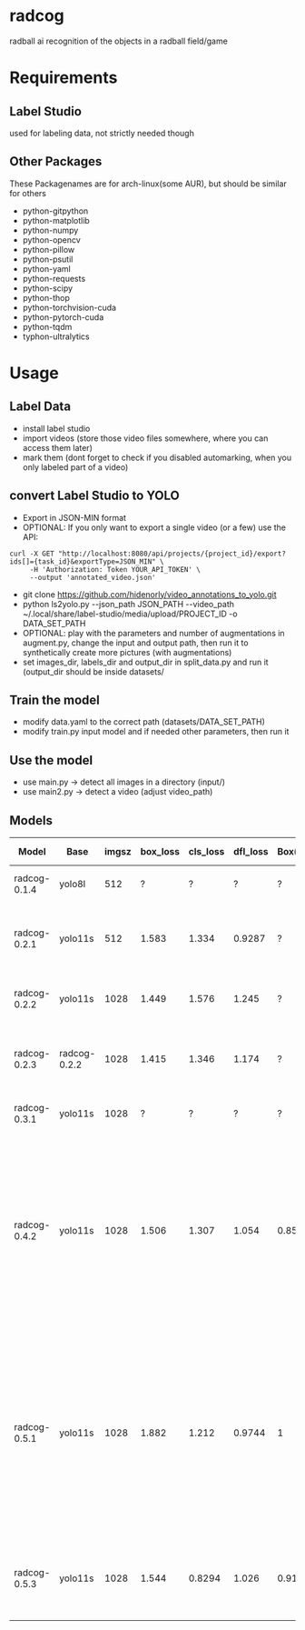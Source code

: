 # radcog
radball ai recognition of the objects in a radball field/game

# Requirements
## Label Studio
used for labeling data, not strictly needed though
## Other Packages
These Packagenames are for arch-linux(some AUR), but should be similar for others
- python-gitpython
- python-matplotlib
- python-numpy
- python-opencv
- python-pillow
- python-psutil
- python-yaml
- python-requests
- python-scipy
- python-thop
- python-torchvision-cuda
- python-pytorch-cuda
- python-tqdm
- typhon-ultralytics

# Usage
## Label Data
- install label studio
- import videos (store those video files somewhere, where you can access them later)
- mark them (dont forget to check if you disabled automarking, when you only labeled part of a video)
## convert Label Studio to YOLO
- Export in JSON-MIN format
- OPTIONAL: If you only want to export a single video (or a few) use the API:
```
curl -X GET "http://localhost:8080/api/projects/{project_id}/export?ids[]={task_id}&exportType=JSON_MIN" \
     -H 'Authorization: Token YOUR_API_TOKEN' \
     --output 'annotated_video.json'
```
- git clone https://github.com/hidenorly/video_annotations_to_yolo.git
- python ls2yolo.py --json_path JSON_PATH --video_path ~/.local/share/label-studio/media/upload/PROJECT_ID -o DATA_SET_PATH
- OPTIONAL: play with the parameters and number of augmentations in augment.py, change the input and output path, then run it to synthetically create more pictures (with augmentations)
- set images_dir, labels_dir and output_dir in split_data.py and run it (output_dir should be inside datasets/
## Train the model
- modify data.yaml to the correct path (datasets/DATA_SET_PATH)
- modify train.py input model and if needed other parameters, then run it
## Use the model
- use main.py -> detect all images in a directory (input/)
- use main2.py -> detect a video (adjust video_path)

## Models
Model | Base | imgsz | box_loss | cls_loss | dfl_loss | Box(P | R |mAP50 | mAP50-95 | Images | Description |
|-----|------|-------|----------|----------|----------|-------|---|------|----------|--------|-------------------------------|
radcog-0.1.4 | yolo8l       | 512  | ?     | ?     | ?      | ? | ? |~0.5   | ~0.2  | ~5000 | First try with bad annotations (red balls)
radcog-0.2.1 | yolo11s      | 512  | 1.583 | 1.334 | 0.9287 | ? | ? | 0.617 | 0.345 | ~8000 | Second try with 2600 high quality black balls and images from radcog-0.1
radcog-0.2.2 | yolo11s      | 1028 | 1.449 | 1.576 | 1.245  | ? | ? | 0.657 | 0.414 | ~8000 | Upping quality with higher res and other small adjustments
radcog-0.2.3 | radcog-0.2.2 | 1028 | 1.415 | 1.346 | 1.174  | ? | ? | 0.68  | 0.426 | ~8000 | more epoch waiting, as 0.2.2 doesnt seemed finished with patience=5
radcog-0.3.1 | yolo11s | 1028 | ? | ? | ? | ? | ? | ? | ? | 2620 | only use perfect black ball annotations
radcog-0.4.2 | yolo11s | 1028 | 1.506 | 1.307 | 1.054 | 0.851 | 0.697 | 0.825 | 0.511 | 22900 | use 1.0 augmentations (x8) on the 2620 pictures and spin down the low learning rate etc. from 0.3. Not finished training but stopped after realising the training data was bad. Does not recognise black balls at all, despite "good" values
radcog-0.5.1 | yolo11s | 1028 | 1.882 | 1.212 | 0.9744 | 1 | 0.787 | 0.892 | 0.448 | 120 | realized all conversions were completely wrong making most of the annotated pictured bad. Fixed the conversion and reannotated around ~100 pictures for a first try (no augmentations). Instantly better than every model so far
radcog-0.5.3 | yolo11s | 1028 | 1.544 | 0.8294 | 1.026 | 0.918 | 0.777 | 0.856 | 0.462 | ~1000 | use radcog-0.5.1 data with more conservative augmentations (x8) than in 0.4.2
